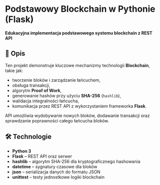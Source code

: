 # Podstawowy Blockchain w Pythonie (Flask)

**Edukacyjna implementacja podstawowego systemu blockchain z REST API**

## 📌 Opis

Ten projekt demonstruje kluczowe mechanizmy technologii **Blockchain**, takie jak:

- tworzenie bloków i zarządzanie łańcuchem,
- obsługa transakcji,
- algorytm **Proof of Work**,
- generowanie hashów przy użyciu **SHA-256** (`hashlib`),
- walidacja integralności łańcucha,
- komunikacja przez REST API z wykorzystaniem frameworka **Flask**.

API umożliwia wydobywanie nowych bloków, dodawanie transakcji oraz sprawdzanie poprawności całego łańcucha bloków.

## 🛠 Technologie

- **Python 3**
- **Flask** – REST API oraz serwer
- **hashlib** – algorytm SHA-256 dla kryptograficznego hashowania
- **datetime** – sygnatury czasowe dla bloków
- **json** – serializacja danych do formatu JSON
- **unittest** – testy jednostkowe logiki blockchain



